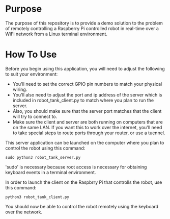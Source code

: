 #  Purpose

The purpose of this repository is to provide a demo solution to the problem of remotely controlling a Raspberry Pi controlled robot in real-time over a WiFi network from a Linux terminal environment.

#  How To Use

Before you begin using this application, you will need to adjust the following to suit your environment:

-  You'll need to set the correct GPIO pin numbers to match your physical wiring.
-  You'll also need to adjust the port and ip address of the server which is included in robot_tank_client.py to match where you plan to run the server.
-  Also, you should make sure that the server port matches that the client will try to connect to.
-  Make sure the client and server are both running on computers that are on the same LAN.  If you want this to work over the internet, you'll need to take special steps to route ports through your router, or use a tuennel.

This server application can be launched on the computer where you plan to control the robot using this command:

```
sudo python3 robot_tank_server.py
```

'sudo' is necessary because root access is necessary for obtaining keyboard events in a terminal environment.

In order to launch the client on the Raspbrry Pi that controlls the robot, use this command:

```
python3 robot_tank_client.py
```

You should now be able to control the robot remotely using the keyboard over the network.
